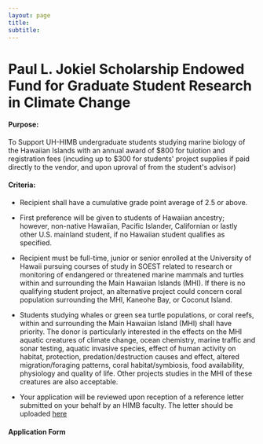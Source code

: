 ```yaml
---
layout: page
title: 
subtitle: 
---
```


# Paul L. Jokiel Scholarship Endowed Fund for Graduate Student Research in Climate Change


#### Purpose:  

To Support UH-HIMB undergraduate students studying marine biology of the Hawaiian Islands with an annual award  of $800 for tuiotion and registration fees (incuding up to $300 for students' project supplies if paid directly to the vendor, and upon uproval of from the student's advisor)

#### Criteria:

* Recipient shall have a cumulative grade point average of 2.5 or above.

* First preference will be given to students of Hawaiian ancestry; however, non-native Hawaiian, Pacific Islander, Californian or lastly other
 U.S. mainland student, if no Hawaiian student qualifies as specified.

* Recipient must be full-time, junior or senior enrolled at the University of Hawaii pursuing courses of study in SOEST related to research or monitoring of endangered or threatened marine mammals and turtles within and surrounding the Main Hawaiian Islands (MHI). If there is no qualifying student project, an alternative project could concern coral population surrounding the MHI, Kaneohe Bay, or Coconut Island.

* Students studying whales or green sea turtle populations, or coral reefs, within and surrounding the Main Hawaiian Island (MHI) shall have priority.  The donor is particularly interested in the effects on the MHI aquatic creatures of climate change, ocean chemistry, marine traffic and sonar testing, aquatic invasive species, effect of human activity on habitat, protection, predation/destruction causes and effect, altered migration/foraging patterns, coral habitat/symbiosis, food availability, physiology and quality of life.  Other projects studies in the MHI of these creatures are also acceptable.

* Your application will be reviewed upon reception of a reference letter submitted on your behalf by an HIMB faculty. The letter should be uploaded [here](../faculty_form_upload)



#### Application Form

<div class="cognito">
<script src="https://services.cognitoforms.com/s/lsYMFXl4X06ptGHB72ODFA"></script>
<script>Cognito.load("forms", { id: "7" });</script>
</div>
